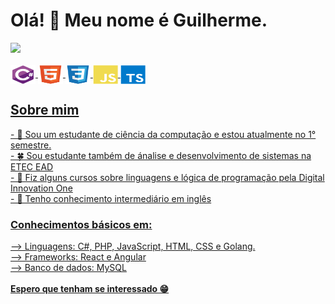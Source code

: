 <h1>Olá! 👋 Meu nome é Guilherme.</h1>
<div>
  <a href="https://github.com/Guilherme129">
  <img height="150em" src="https://github-readme-stats.vercel.app/api?username=rodolfomeira&show_icons=true&theme=dark&include_all_commits=true&count_private=true"/>
  
</div>

<div style="display: inline_block"><br>
  <img align="center" alt="Csharp" height="30" width="40" src="https://raw.githubusercontent.com/devicons/devicon/master/icons/csharp/csharp-original.svg">
  <img align="center" alt="HTML" height="30" width="40" src="https://raw.githubusercontent.com/devicons/devicon/master/icons/html5/html5-original.svg">
  <img align="center" alt="CSS" height="30" width="40" src="https://raw.githubusercontent.com/devicons/devicon/master/icons/css3/css3-original.svg">
  <img align="center" alt="Js" height="30" width="40" src="https://raw.githubusercontent.com/devicons/devicon/master/icons/javascript/javascript-plain.svg">
  <img align="center" alt="Ts" height="30" width="40" src="https://raw.githubusercontent.com/devicons/devicon/master/icons/typescript/typescript-plain.svg">
</div>
<h2>Sobre mim</h2>
- 🌱 Sou um estudante de ciência da computação e estou atualmente no 1° semestre. <br>
- 🍀 Sou estudante também de ánalise e desenvolvimento de sistemas na ETEC EAD <br>
- 🌵 Fiz alguns cursos sobre linguagens e lógica de programação pela Digital Innovation One <br>
- 🌲 Tenho conhecimento intermediário em inglês <br>
<h3>Conhecimentos básicos em:</h3>
--> Linguagens: C#, PHP, JavaScript, HTML, CSS e Golang. <br>
--> Frameworks: React e Angular <br>
--> Banco de dados: MySQL <br> <br>
<strong>Espero que tenham se interessado 😁</strong>
